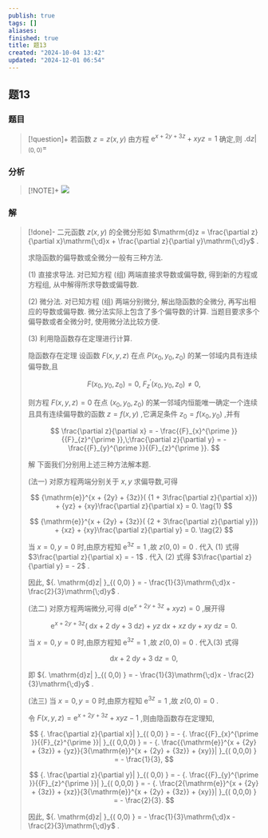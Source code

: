 ```yaml
---
publish: true
tags: []
aliases: 
finished: true
title: 题13
created: "2024-10-04 13:42"
updated: "2024-12-01 06:54"
---
```

## 题13
### 题目
> [!question]+
> 若函数 $z = z( {x, y})$ 由方程 ${\mathrm{e}}^{x + {2y} + {3z}} + {xyz} = 1$ 确定,则 ${. \mathrm{d}z| }_{( 0,0) } =$
### 分析
> [!NOTE]+
> ![](https://img.hwenyi.tech/202411251043413.webp)
### 解
> [!done]-
> 二元函数 $z( {x, y})$ 的全微分形如 $\mathrm{d}z = \frac{\partial z}{\partial x}\mathrm{\;d}x + \frac{\partial z}{\partial y}\mathrm{\;d}y$ .
> 
> 求隐函数的偏导数或全微分一般有三种方法.
> 
> (1) 直接求导法. 对已知方程 (组) 两端直接求导数或偏导数, 得到新的方程或方程组, 从中解得所求导数或偏导数.
> 
> (2) 微分法. 对已知方程 (组) 两端分别微分, 解出隐函数的全微分, 再写出相应的导数或偏导数. 微分法实际上包含了多个偏导数的计算. 当题目要求多个偏导数或者全微分时, 使用微分法比较方便.
> 
> (3) 利用隐函数存在定理进行计算.
> 
> 隐函数存在定理 设函数 $F( {x, y, z})$ 在点 $P( {{x}_{0},{y}_{0},{z}_{0}})$ 的某一邻域内具有连续偏导数,且
> 
> $$
> F( {{x}_{0},{y}_{0},{z}_{0}}) = 0,\;{F}_{z}^{\prime }( {{x}_{0},{y}_{0},{z}_{0}}) \neq 0,
> $$
> 
> 则方程 $F( {x, y, z}) = 0$ 在点 $( {{x}_{0},{y}_{0},{z}_{0}})$ 的某一邻域内恒能唯一确定一个连续且具有连续偏导数的函数 $z = f( {x, y})$ ,它满足条件 ${z}_{0} = f( {{x}_{0},{y}_{0}})$ ,并有
> 
> $$
> \frac{\partial z}{\partial x} = - \frac{{F}_{x}^{\prime }}{{F}_{z}^{\prime }},\;\frac{\partial z}{\partial y} = - \frac{{F}_{y}^{\prime }}{{F}_{z}^{\prime }}.
> $$
> 
> 解 下面我们分别用上述三种方法解本题.
> 
> (法一) 对原方程两端分别关于 $x, y$ 求偏导数,可得
> 
> $$
> {\mathrm{e}}^{x + {2y} + {3z}}( {1 + 3\frac{\partial z}{\partial x}}) + {yz} + {xy}\frac{\partial z}{\partial x} = 0. \tag{1}
> $$
> 
> $$
> {\mathrm{e}}^{x + {2y} + {3z}}( {2 + 3\frac{\partial z}{\partial y}}) + {xz} + {xy}\frac{\partial z}{\partial y} = 0. \tag{2}
> $$
> 
> 当 $x = 0, y = 0$ 时,由原方程知 ${\mathrm{e}}^{3z} = 1$ ,故 $z( {0,0}) = 0$ . 代入 (1) 式得 $3\frac{\partial z}{\partial x} = - 1$ . 代入 (2) 式得 $3\frac{\partial z}{\partial y} = - 2$ .
> 
> 因此, ${. \mathrm{d}z| }_{( 0,0) } = - \frac{1}{3}\mathrm{\;d}x - \frac{2}{3}\mathrm{\;d}y$ .
> 
> (法二) 对原方程两端微分,可得 $\mathrm{d}( {{\mathrm{e}}^{x + {2y} + {3z}} + {xyz}}) = 0$ ,展开得
> 
> $$
> {\mathrm{e}}^{x + {2y} + {3z}}( {\mathrm{\;d}x + 2\mathrm{\;d}y + 3\mathrm{\;d}z}) + {yz}\mathrm{\;d}x + {xz}\mathrm{\;d}y + {xy}\mathrm{\;d}z = 0. \tag{3}
> $$
> 
> 当 $x = 0, y = 0$ 时,由原方程知 ${\mathrm{e}}^{3z} = 1$ ,故 $z( {0,0}) = 0$ . 代入(3) 式得
> 
> $$
> \mathrm{d}x + 2\mathrm{\;d}y + 3\mathrm{\;d}z = 0,
> $$
> 
> 即 ${. \mathrm{d}z| }_{( 0,0) } = - \frac{1}{3}\mathrm{\;d}x - \frac{2}{3}\mathrm{\;d}y$ .
> 
> (法三) 当 $x = 0, y = 0$ 时,由原方程知 ${\mathrm{e}}^{3z} = 1$ ,故 $z( {0,0}) = 0$ .
> 
> 令 $F( {x, y, z}) = {\mathrm{e}}^{x + {2y} + {3z}} + {xyz} - 1$ ,则由隐函数存在定理知,
> 
> $$
> {. \frac{\partial z}{\partial x}| }_{( 0,0) } = - {. \frac{{F}_{x}^{\prime }}{{F}_{z}^{\prime }}| }_{( 0,0,0) } = - {. \frac{{\mathrm{e}}^{x + {2y} + {3z}} + {yz}}{3{\mathrm{e}}^{x + {2y} + {3z}} + {xy}}| }_{( 0,0,0) } = - \frac{1}{3},
> $$
> 
> $$
> {. \frac{\partial z}{\partial y}| }_{( 0,0) } = - {. \frac{{F}_{y}^{\prime }}{{F}_{z}^{\prime }}| }_{( 0,0,0) } = - {. \frac{2{\mathrm{e}}^{x + {2y} + {3z}} + {xz}}{3{\mathrm{e}}^{x + {2y} + {3z}} + {xy}}| }_{( 0,0,0) } = - \frac{2}{3}.
> $$
> 
> 因此, ${. \mathrm{d}z| }_{( 0,0) } = - \frac{1}{3}\mathrm{\;d}x - \frac{2}{3}\mathrm{\;d}y$ .
